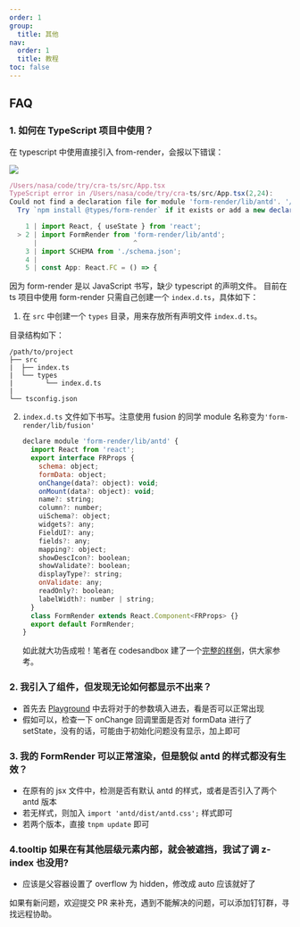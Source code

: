 ```yaml
---
order: 1
group:
  title: 其他
nav:
  order: 1
  title: 教程
toc: false
---
```


## FAQ

### 1. 如何在 TypeScript 项目中使用？

在 typescript 中使用直接引入 from-render，会报以下错误：

![](https://img.alicdn.com/tfs/TB14eJFrUT1gK0jSZFrXXcNCXXa-1003-202.png)

```js
/Users/nasa/code/try/cra-ts/src/App.tsx
TypeScript error in /Users/nasa/code/try/cra-ts/src/App.tsx(2,24):
Could not find a declaration file for module 'form-render/lib/antd'. '/Users/nasa/code/try/cra-ts/node_modules/form-render/lib/antd.js' implicitly has an 'any' type.
  Try `npm install @types/form-render` if it exists or add a new declaration (.d.ts) file containing `declare module 'form-render/lib/antd';`  TS7016

    1 | import React, { useState } from 'react';
  > 2 | import FormRender from 'form-render/lib/antd';
      |                        ^
    3 | import SCHEMA from './schema.json';
    4 |
    5 | const App: React.FC = () => {
```

因为 form-render 是以 JavaScript 书写，缺少 typescript 的声明文件。
目前在 ts 项目中使用 form-render 只需自己创建一个 `index.d.ts`，具体如下：

1. 在 `src` 中创建一个 `types` 目录，用来存放所有声明文件 `index.d.ts`。

目录结构如下：

```
/path/to/project
├── src
|  ├── index.ts
|  └── types
|        └── index.d.ts
|
└── tsconfig.json
```

2. `index.d.ts` 文件如下书写。注意使用 fusion 的同学 module 名称变为`'form-render/lib/fusion'`

   ```js
   declare module 'form-render/lib/antd' {
     import React from 'react';
     export interface FRProps {
       schema: object;
       formData: object;
       onChange(data?: object): void;
       onMount(data?: object): void;
       name?: string;
       column?: number;
       uiSchema?: object;
       widgets?: any;
       FieldUI?: any;
       fields?: any;
       mapping?: object;
       showDescIcon?: boolean;
       showValidate?: boolean;
       displayType?: string;
       onValidate: any;
       readOnly?: boolean;
       labelWidth?: number | string;
     }
     class FormRender extends React.Component<FRProps> {}
     export default FormRender;
   }
   ```

   如此就大功告成啦！笔者在 codesandbox 建了一个[完整的样例](https://codesandbox.io/s/zaitypescriptxiashiyongform-render-f309f)，供大家参考。

### 2. 我引入了组件，但发现无论如何都显示不出来？

- 首先去 [Playground](/playground) 中去将对于的参数填入进去，看是否可以正常出现
- 假如可以，检查一下 onChange 回调里面是否对 formData 进行了 setState，没有的话，可能由于初始化问题没有显示，加上即可

### 3. 我的 FormRender 可以正常渲染，但是貌似 antd 的样式都没有生效？

- 在原有的 jsx 文件中，检测是否有默认 antd 的样式，或者是否引入了两个 antd 版本
- 若无样式，则加入 `import 'antd/dist/antd.css';` 样式即可
- 若两个版本，直接 `tnpm update` 即可

### 4.tooltip 如果在有其他层级元素内部，就会被遮挡，我试了调 z-index 也没用?

- 应该是父容器设置了 overflow 为 hidden，修改成 auto 应该就好了

如果有新问题，欢迎提交 PR 来补充，遇到不能解决的问题，可以添加钉钉群，寻找远程协助。

